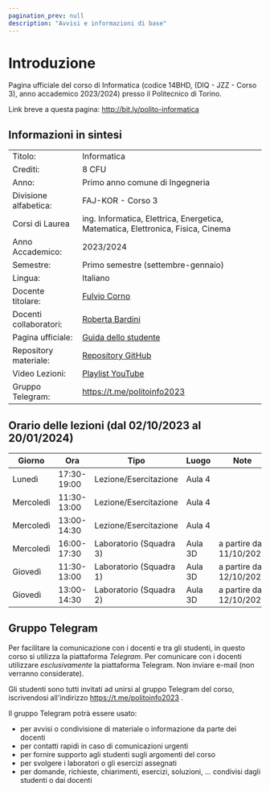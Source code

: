 ```yaml
---
pagination_prev: null
description: "Avvisi e informazioni di base"
---
```


# Introduzione

Pagina ufficiale del corso di Informatica (codice 14BHD, (DIQ - JZZ - Corso 3), anno accademico 2023/2024) presso il
Politecnico di Torino.

Link breve a questa pagina: http://bit.ly/polito-informatica

## Informazioni in sintesi

|                        |                                                                                                                                          |
|:-----------------------|------------------------------------------------------------------------------------------------------------------------------------------|
| Titolo:                | Informatica                                                                                                                              |
| Crediti:               | 8 CFU                                                                                                                                    |
| Anno:                  | Primo anno comune di Ingegneria                                                                                                          |
| Divisione alfabetica:  | FAJ-KOR - Corso 3                                                                                                                        |
| Corsi di Laurea        | ing. Informatica, Elettrica, Energetica, Matematica, Elettronica, Fisica, Cinema                                                         |
| Anno Accademico:       | 2023/2024                                                                                                                                |
| Semestre:              | Primo semestre (settembre-gennaio)                                                                                                       |
| Lingua:                | Italiano                                                                                                                                 |
| Docente titolare:      | [Fulvio Corno](https://www.polito.it/personale?p=fulvio.corno)                                                                           |
| Docenti collaboratori: | [Roberta Bardini](https://www.polito.it/personale?p=roberta.bardini)                                                                     |
| Pagina ufficiale: 	 | [Guida dello studente](https://didattica.polito.it/pls/portal30/gap.pkg_guide.viewGap?p_cod_ins=14BHDNX&p_a_acc=2024&p_header=S&p_lang=) |
| Repository materiale:  | [Repository GitHub](https://github.com/polito-informatica)                                                                               |
| Video Lezioni: 	     | [Playlist YouTube](https://www.youtube.com/playlist?list=PLqRTLlwsxDL_RNaOl9PPAVavu8p6j4iQZ)                                                  |
| Gruppo Telegram: 	     | https://t.me/politoinfo2023                                                                                                              |

## Orario delle lezioni (dal 02/10/2023 al 20/01/2024)

| Giorno    |Ora |Tipo |Luogo |Note |
|---------- |----|-----|------|----|
| Lunedì    |17:30-19:00 |Lezione/Esercitazione |Aula 4 | |
| Mercoledì |11:30-13:00 |Lezione/Esercitazione |Aula 4 | |
| Mercoledì |13:00-14:30 |Lezione/Esercitazione |Aula 4 | |
| Mercoledì |16:00-17:30 |Laboratorio (Squadra 3) |Aula 3D |a partire dal 11/10/2023 |
| Giovedì   |11:30-13:00 |Laboratorio (Squadra 1) |Aula 3D |a partire dal 12/10/2023 |
| Giovedì   |13:00-14:30 |Laboratorio (Squadra 2) |Aula 3D |a partire dal 12/10/2023 |

## Gruppo Telegram

Per facilitare la comunicazione con i docenti e tra gli studenti, in questo corso si utilizza la piattaforma *Telegram*. Per comunicare con i docenti utilizzare *esclusivamente* la piattaforma Telegram. Non inviare e-mail (non verranno considerate).

Gli studenti sono tutti invitati ad unirsi al gruppo Telegram del corso, iscrivendosi all'indirizzo https://t.me/politoinfo2023 .


Il gruppo Telegram potrà essere usato:

- per avvisi o condivisione di materiale o informazione da parte dei docenti
- per contatti rapidi in caso di comunicazioni urgenti
- per fornire supporto agli studenti sugli argomenti del corso
- per svolgere i laboratori o gli esercizi assegnati
- per domande, richieste, chiarimenti, esercizi, soluzioni, ... condivisi dagli studenti o dai docenti